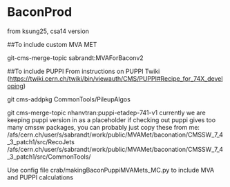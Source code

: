 # BaconProd
from ksung25, csa14 version


##To include custom MVA MET


  git-cms-merge-topic sabrandt:MVAForBaconv2
  
##To include PUPPI
  From instructions on PUPPI Twiki (https://twiki.cern.ch/twiki/bin/viewauth/CMS/PUPPI#Recipe_for_74X_developing)
  
  
  git cms-addpkg CommonTools/PileupAlgos
  
  
  git cms-merge-topic nhanvtran:puppi-etadep-741-v1
  currently we are keeping puppi version in as a placeholder
  if checking out puppi gives too many cmssw packages, you can probably just copy these from me:  
  /afs/cern.ch/user/s/sabrandt/work/public/MVAMet/baconation/CMSSW_7_4_3_patch1/src/RecoJets
  /afs/cern.ch/user/s/sabrandt/work/public/MVAMet/baconation/CMSSW_7_4_3_patch1/src/CommonTools/
  
  
Use config file crab/makingBaconPuppiMVAMets_MC.py to include MVA and PUPPI calculations
